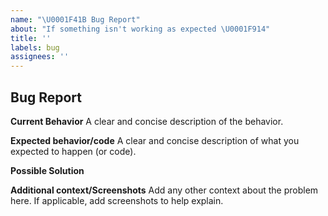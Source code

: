 ```yaml
---
name: "\U0001F41B Bug Report"
about: "If something isn't working as expected \U0001F914"
title: ''
labels: bug
assignees: ''
---
```


## Bug Report

**Current Behavior**
A clear and concise description of the behavior.

**Expected behavior/code**
A clear and concise description of what you expected to happen (or code).

**Possible Solution**
<!--- Only if you have suggestions on a fix for the bug -->

**Additional context/Screenshots**
Add any other context about the problem here. If applicable, add screenshots to help explain.
